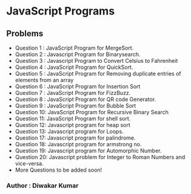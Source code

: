 # JavaScript Programs

## Problems

- Question 1 : JavaScript Program for MergeSort.
- Question 2 : Javascript Program for Binarysearch.
- Question 3 : Javascript Program to Convert Celsius to Fahrenheit
- Question 4 : JavaScript Program for QuickSort.
- Question 5 : JavaScript Program for Removing duplicate entries of elements from an array
- Question 6 : JavaScript Program for Insertion Sort
- Question 7 : JavaScript Program for FizzBuzz.
- Question 8 : JavaScript Program for QR code Generator.
- Question 9 : JavaScript Program for Bubble Sort
- Question 10: JavaScript Program for Recursive Binary Search
- Question 11: JavaScript Program for shell sort.
- Question 12: Javascript program for heap sort
- Question 13: Javascript program for Loops.
- Question 17: Javascript program for palindrome.
- Question 18: Javascript program for armstrong no.
- Question 19: Javascript program for Automorphic Number.
- Question 20: Javascript problem for Integer to Roman Numbers and vice-versa.
- More Questions to be added soon!

### Author : Diwakar Kumar



  

